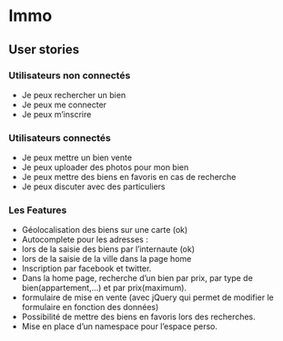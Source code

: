 # Immo



## User stories



### Utilisateurs non connectés

- Je peux rechercher un bien
- Je peux me connecter
- Je peux m’inscrire



### Utilisateurs  connectés

- Je peux mettre un bien vente
- Je peux uploader des photos pour mon bien
- Je peux mettre des biens en favoris en cas de recherche
- Je peux discuter avec des particuliers


### Les Features

- Géolocalisation des biens sur une carte  (ok)
- Autocomplete pour les adresses :
- lors de la saisie des biens par l’internaute   (ok)
- lors de la saisie de la ville dans la page home
- Inscription par facebook et twitter.
- Dans la home page, recherche d’un bien par prix, par type de bien(appartement,…) et par prix(maximum).
- formulaire de mise en vente (avec jQuery qui permet de modifier le formulaire en fonction des données)
- Possibilité de mettre des biens en favoris lors des recherches.
- Mise en place d’un namespace pour l’espace perso.

